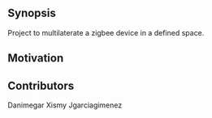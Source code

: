 ## Synopsis

Project to multilaterate a zigbee device in a defined space. 

## Motivation

## Contributors

Danimegar
Xismy 
Jgarciagimenez
